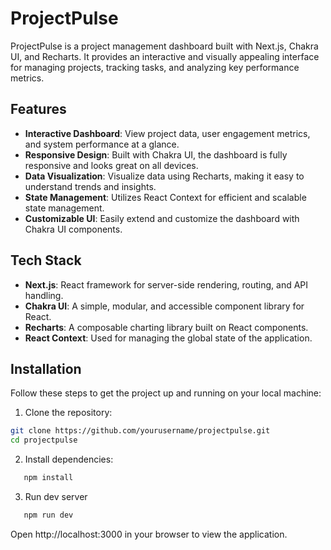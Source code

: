 # ProjectPulse

ProjectPulse is a project management dashboard built with Next.js, Chakra UI, and Recharts. It provides an interactive and visually appealing interface for managing projects, tracking tasks, and analyzing key performance metrics.

## Features

- **Interactive Dashboard**: View project data, user engagement metrics, and system performance at a glance.
- **Responsive Design**: Built with Chakra UI, the dashboard is fully responsive and looks great on all devices.
- **Data Visualization**: Visualize data using Recharts, making it easy to understand trends and insights.
- **State Management**: Utilizes React Context for efficient and scalable state management.
- **Customizable UI**: Easily extend and customize the dashboard with Chakra UI components.

## Tech Stack

- **Next.js**: React framework for server-side rendering, routing, and API handling.
- **Chakra UI**: A simple, modular, and accessible component library for React.
- **Recharts**: A composable charting library built on React components.
- **React Context**: Used for managing the global state of the application.

## Installation

Follow these steps to get the project up and running on your local machine:  

1. Clone the repository:
```bash
git clone https://github.com/yourusername/projectpulse.git
cd projectpulse
```

2.	Install dependencies:
```bash
   npm install
```

3. 	Run dev server
```bash
   npm run dev
```

Open http://localhost:3000 in your browser to view the application.